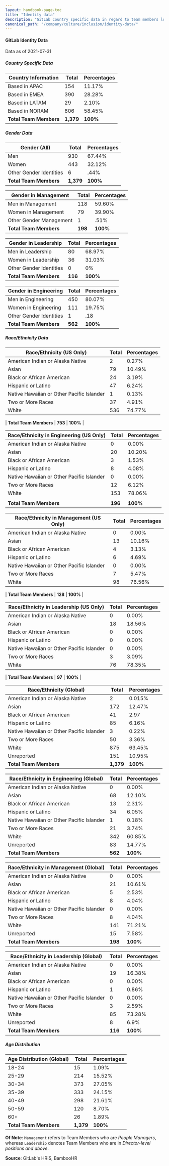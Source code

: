 ```yaml
---
layout: handbook-page-toc
title: "Identity data"
description: "GitLab country specific data in regard to team members location, gender, ethnicity, race, age etc. View data here!"
canonical_path: "/company/culture/inclusion/identity-data/"
---
```


#### GitLab Identity Data

Data as of 2021-07-31

##### Country Specific Data

| **Country Information**                     | **Total** | **Percentages** |
|---------------------------------------------|-----------|-----------------|
| Based in APAC                               | 154       | 11.17%          |
| Based in EMEA                               | 390       | 28.28%          |
| Based in LATAM                              | 29        | 2.10%           |
| Based in NORAM                              | 806       | 58.45%          |
| **Total Team Members**                      | **1,379** | **100%**        |

##### Gender Data

| **Gender (All)**                            | **Total** | **Percentages** |
|---------------------------------------------|-----------|-----------------|
| Men                                         | 930       | 67.44%          |
| Women                                       | 443       | 32.12%          |
| Other Gender Identities                     | 6         | .44%            |
| **Total Team Members**                      | **1,379** | **100%**        |

| **Gender in Management**                    | **Total** | **Percentages** |
|---------------------------------------------|-----------|-----------------|
| Men in Management                           | 118       | 59.60%          |
| Women in Management                         | 79        | 39.90%          |
| Other Gender Management                     | 1         | .51%            |
| **Total Team Members**                      | **198**   | **100%**        |

| **Gender in Leadership**                    | **Total** | **Percentages** |
|---------------------------------------------|-----------|-----------------|
| Men in Leadership                           | 80        | 68.97%          |
| Women in Leadership                         | 36        | 31.03%          |
| Other Gender Identities                     | 0         | 0%              |
| **Total Team Members**                      | **116**   | **100%**        |

| **Gender in Engineering**                   | **Total** | **Percentages** |
|---------------------------------------------|-----------|-----------------|
| Men in Engineering                          | 450       | 80.07%          |
| Women in Engineering                        | 111       | 19.75%          |
| Other Gender Identities                     | 1         | .18             |
| **Total Team Members**                      | **562**   | **100%**        |

##### Race/Ethnicity Data

| **Race/Ethnicity (US Only)**                | **Total** | **Percentages** |
|---------------------------------------------|-----------|-----------------|
| American Indian or Alaska Native            | 2         | 0.27%           |
| Asian                                       | 79        | 10.49%           |
| Black or African American                   | 24        | 3.19%           |
| Hispanic or Latino                          | 47        | 6.24%           |
| Native Hawaiian or Other Pacific Islander   | 1         | 0.13%           |
| Two or More Races                           | 37        | 4.91%           |
| White                                       | 536       | 74.77%          |

| **Total Team Members**                      | **753**   | **100%**        |

| **Race/Ethnicity in Engineering (US Only)** | **Total** | **Percentages** |
|---------------------------------------------|-----------|-----------------|
| American Indian or Alaska Native            | 0         | 0.00%           |
| Asian                                       | 20        | 10.20%          |
| Black or African American                   | 3         | 1.53%           |
| Hispanic or Latino                          | 8         | 4.08%           |
| Native Hawaiian or Other Pacific Islander   | 0         | 0.00%           |
| Two or More Races                           | 12        | 6.12%           |
| White                                       | 153       | 78.06%          |
          |
| **Total Team Members**                      | **196**   | **100%**        |

| **Race/Ethnicity in Management (US Only)**  | **Total** | **Percentages** |
|---------------------------------------------|-----------|-----------------|
| American Indian or Alaska Native            | 0         | 0.00%           |
| Asian                                       | 13        | 10.16%           |
| Black or African American                   | 4         | 3.13%           |
| Hispanic or Latino                          | 6         | 4.69%           |
| Native Hawaiian or Other Pacific Islander   | 0         | 0.00%           |
| Two or More Races                           | 7         | 5.47%           |
| White                                       | 98        | 76.56%          |
 
| **Total Team Members**                      | **128**   | **100%**        |

| **Race/Ethnicity in Leadership (US Only)**  | **Total** | **Percentages** |
|---------------------------------------------|-----------|-----------------|
| American Indian or Alaska Native            | 0         | 0.00%           |
| Asian                                       | 18        | 18.56%          |
| Black or African American                   | 0         | 0.00%           |
| Hispanic or Latino                          | 0         | 0.00%           |
| Native Hawaiian or Other Pacific Islander   | 0         | 0.00%           |
| Two or More Races                           | 3         | 3.09%           |
| White                                       | 76        | 78.35%          |
  
| **Total Team Members**                      | **97**    | **100%**        |

| **Race/Ethnicity (Global)**                 | **Total** | **Percentages** |
|---------------------------------------------|-----------|-----------------|
| American Indian or Alaska Native            | 2         | 0.015%           |
| Asian                                       | 172       | 12.47%          |
| Black or African American                   | 41        | 2.97           |
| Hispanic or Latino                          | 85        | 6.16%           |
| Native Hawaiian or Other Pacific Islander   | 3         | 0.22%           |
| Two or More Races                           | 50        | 3.36%           |
| White                                       | 875       | 63.45%          |
| Unreported                                  | 151       | 10.95%          |
| **Total Team Members**                      | **1,379** | **100%**        |

| **Race/Ethnicity in Engineering (Global)**  | **Total** | **Percentages** |
|---------------------------------------------|-----------|-----------------|
| American Indian or Alaska Native            | 0         | 0.00%           |
| Asian                                       | 68        | 12.10%          |
| Black or African American                   | 13        | 2.31%           |
| Hispanic or Latino                          | 34        | 6.05%           |
| Native Hawaiian or Other Pacific Islander   | 1         | 0.18%           |
| Two or More Races                           | 21        | 3.74%           |
| White                                       | 342       | 60.85%          |
| Unreported                                  | 83        | 14.77%          |
| **Total Team Members**                      | **562**   | **100%**        |

| **Race/Ethnicity in Management (Global)**   | **Total** | **Percentages** |
|---------------------------------------------|-----------|-----------------|
| American Indian or Alaska Native            | 0         | 0.00%           |
| Asian                                       | 21        | 10.61%           |
| Black or African American                   | 5         | 2.53%           |
| Hispanic or Latino                          | 8         | 4.04%           |
| Native Hawaiian or Other Pacific Islander   | 0         | 0.00%           |
| Two or More Races                           | 8         | 4.04%           |
| White                                       | 141       | 71.21%          |
| Unreported                                  | 15        | 7.58%           |
| **Total Team Members**                      | **198**   | **100%**        |

| **Race/Ethnicity in Leadership (Global)**   | **Total** | **Percentages** |
|---------------------------------------------|-----------|-----------------|
| American Indian or Alaska Native            | 0         | 0.00%           |
| Asian                                       | 19        | 16.38%          |
| Black or African American                   | 0         | 0.00%           |
| Hispanic or Latino                          | 1         | 0.86%           |
| Native Hawaiian or Other Pacific Islander   | 0         | 0.00%           |
| Two or More Races                           | 3         | 2.59%           |
| White                                       | 85        | 73.28%          |
| Unreported                                  | 8        | 6.9%          |
| **Total Team Members**                      | **116**   | **100%**        |

##### Age Distribution

| **Age Distribution (Global)**               | **Total** | **Percentages** |
|---------------------------------------------|-----------|-----------------|
| 18-24                                       | 15        | 1.09%           |
| 25-29                                       | 214       | 15.52%          |
| 30-34                                       | 373       | 27.05%          |
| 35-39                                       | 333       | 24.15%          |
| 40-49                                       | 298       | 21.61%          |
| 50-59                                       | 120       | 8.70%           |
| 60+                                         | 26        | 1.89%           |
| **Total Team Members**                      | **1,379** | **100%**        |

**Of Note**: `Management` refers to Team Members who are *People Managers*, whereas `Leadership` denotes Team Members who are in *Director-level positions and above*.

**Source**: GitLab's HRIS, BambooHR
